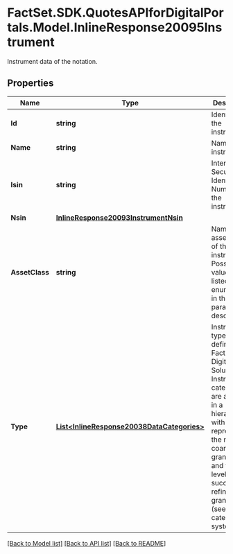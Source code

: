 # FactSet.SDK.QuotesAPIforDigitalPortals.Model.InlineResponse20095Instrument
Instrument data of the notation.

## Properties

Name | Type | Description | Notes
------------ | ------------- | ------------- | -------------
**Id** | **string** | Identifier of the instrument. | [optional] 
**Name** | **string** | Name of the instrument. | [optional] 
**Isin** | **string** | International Securities Identification Number of the instrument. | [optional] 
**Nsin** | [**InlineResponse20093InstrumentNsin**](InlineResponse20093InstrumentNsin.md) |  | [optional] 
**AssetClass** | **string** | Name of the asset class of the instrument. Possible values are listed in the enumeration in the parameter description. | [optional] 
**Type** | [**List&lt;InlineResponse20038DataCategories&gt;**](InlineResponse20038DataCategories.md) | Instrument type as defined by FactSet Digital Solutions. Instrument categories are arranged in a hierarchy, with level 1 representing the most coarse granularity and further levels successively refining the granularity (see MDG category system 18). | [optional] 

[[Back to Model list]](../README.md#documentation-for-models) [[Back to API list]](../README.md#documentation-for-api-endpoints) [[Back to README]](../README.md)

